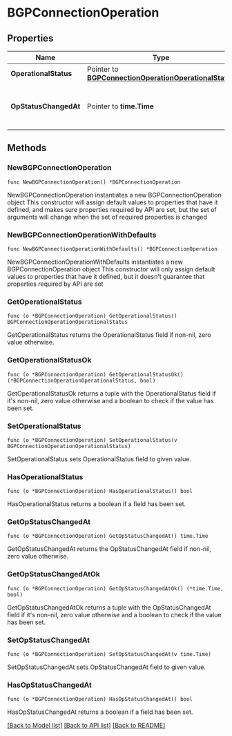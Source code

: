 # BGPConnectionOperation

## Properties

Name | Type | Description | Notes
------------ | ------------- | ------------- | -------------
**OperationalStatus** | Pointer to [**BGPConnectionOperationOperationalStatus**](BGPConnectionOperationOperationalStatus.md) |  | [optional] 
**OpStatusChangedAt** | Pointer to **time.Time** | Last BGP State Update by Date and Time | [optional] 

## Methods

### NewBGPConnectionOperation

`func NewBGPConnectionOperation() *BGPConnectionOperation`

NewBGPConnectionOperation instantiates a new BGPConnectionOperation object
This constructor will assign default values to properties that have it defined,
and makes sure properties required by API are set, but the set of arguments
will change when the set of required properties is changed

### NewBGPConnectionOperationWithDefaults

`func NewBGPConnectionOperationWithDefaults() *BGPConnectionOperation`

NewBGPConnectionOperationWithDefaults instantiates a new BGPConnectionOperation object
This constructor will only assign default values to properties that have it defined,
but it doesn't guarantee that properties required by API are set

### GetOperationalStatus

`func (o *BGPConnectionOperation) GetOperationalStatus() BGPConnectionOperationOperationalStatus`

GetOperationalStatus returns the OperationalStatus field if non-nil, zero value otherwise.

### GetOperationalStatusOk

`func (o *BGPConnectionOperation) GetOperationalStatusOk() (*BGPConnectionOperationOperationalStatus, bool)`

GetOperationalStatusOk returns a tuple with the OperationalStatus field if it's non-nil, zero value otherwise
and a boolean to check if the value has been set.

### SetOperationalStatus

`func (o *BGPConnectionOperation) SetOperationalStatus(v BGPConnectionOperationOperationalStatus)`

SetOperationalStatus sets OperationalStatus field to given value.

### HasOperationalStatus

`func (o *BGPConnectionOperation) HasOperationalStatus() bool`

HasOperationalStatus returns a boolean if a field has been set.

### GetOpStatusChangedAt

`func (o *BGPConnectionOperation) GetOpStatusChangedAt() time.Time`

GetOpStatusChangedAt returns the OpStatusChangedAt field if non-nil, zero value otherwise.

### GetOpStatusChangedAtOk

`func (o *BGPConnectionOperation) GetOpStatusChangedAtOk() (*time.Time, bool)`

GetOpStatusChangedAtOk returns a tuple with the OpStatusChangedAt field if it's non-nil, zero value otherwise
and a boolean to check if the value has been set.

### SetOpStatusChangedAt

`func (o *BGPConnectionOperation) SetOpStatusChangedAt(v time.Time)`

SetOpStatusChangedAt sets OpStatusChangedAt field to given value.

### HasOpStatusChangedAt

`func (o *BGPConnectionOperation) HasOpStatusChangedAt() bool`

HasOpStatusChangedAt returns a boolean if a field has been set.


[[Back to Model list]](../README.md#documentation-for-models) [[Back to API list]](../README.md#documentation-for-api-endpoints) [[Back to README]](../README.md)


